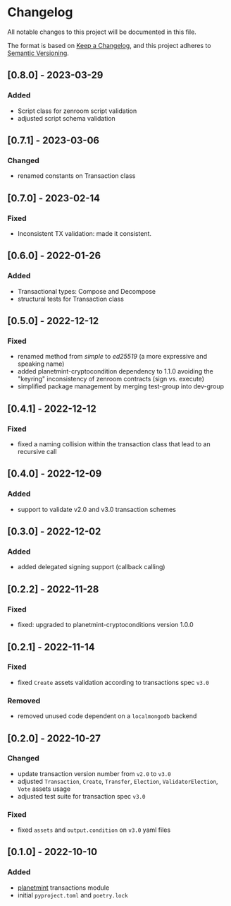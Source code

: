 # Changelog
All notable changes to this project will be documented in this file.

The format is based on [Keep a Changelog](https://keepachangelog.com/en/1.0.0/),
and this project adheres to [Semantic Versioning](https://semver.org/spec/v2.0.0.html).

## [0.8.0] - 2023-03-29
### Added
- Script class for zenroom script validation
- adjusted script schema validation

## [0.7.1] - 2023-03-06
### Changed
- renamed constants on Transaction class

## [0.7.0] - 2023-02-14
### Fixed
- Inconsistent TX validation: made it consistent.

## [0.6.0] - 2022-01-26
### Added
- Transactional types: Compose and Decompose
- structural tests for Transaction class

## [0.5.0] - 2022-12-12
### Fixed
- renamed method from _simple_ to _ed25519_ (a more expressive and speaking name)
- added planetmint-cryptocondition dependency to 1.1.0 avoiding the "keyring" inconsistency of zenroom contracts (sign vs. execute)
- simplified package management by merging test-group into dev-group

## [0.4.1] - 2022-12-12
### Fixed
- fixed a naming collision within the transaction class that lead to an recursive call

## [0.4.0] - 2022-12-09
### Added
- support to validate v2.0 and v3.0 transaction schemes

## [0.3.0] - 2022-12-02
### Added
- added delegated signing support (callback calling)

## [0.2.2] - 2022-11-28
### Fixed
- fixed: upgraded to planetmint-cryptoconditions version 1.0.0

## [0.2.1] - 2022-11-14
### Fixed
- fixed `Create` assets validation according to transactions spec `v3.0`

### Removed
- removed unused code dependent on a `localmongodb` backend

## [0.2.0] - 2022-10-27
### Changed
- update transaction version number from `v2.0` to `v3.0`
- adjusted `Transaction`, `Create`, `Transfer`, `Election`, `ValidatorElection`, `Vote` assets usage
- adjusted test suite for transaction spec `v3.0` 

### Fixed
- fixed `assets` and `output.condition` on `v3.0` yaml files

## [0.1.0] - 2022-10-10
### Added
- [planetmint](https://github.com/planetmint/planetmint) transactions module
- initial `pyproject.toml` and `poetry.lock`

